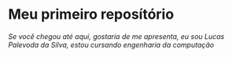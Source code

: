 # Meu primeiro reposítório

###### Se você chegou até aqui, gostaria de me apresenta, eu sou Lucas Palevoda da Silva, estou cursando engenharia da computação

